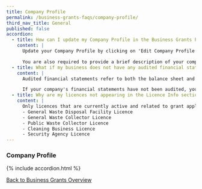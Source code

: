```yaml
---
title: Company Profile
permalink: /business-grants-faqs/company-profile/
third_nav_title: General
published: false
accordion:
  - title: How can I update my Company Profile in the Business Grants Portal?
    content: |
      Update your Company Profile by clicking on 'Edit Company Profile' on the dashboard. Click on 'Refresh ACRA Info' to auto-populate ACRA information. 

      You are also required to provide a brief description of your company and fill in your company's employment size and financial information, as well as any holding companies or subsidiaries' details.
  - title: What if my business does not have any audited financial statements?
    content: |
      Audited financial statements refer to both the balance sheet and the profit and loss statement.

      If your company's financial statements have not been audited, you can provide unaudited financial statements or management accounts.
  - title: Why are my licences not appearing in the Licence Info section of the Company Profile?
    content: |
      Only licences that are currently active and related to grant applications on the Business Grants Portal are displayed: 
      - General Waste Disposal Facility Licence 
      - General Waste Collector Licence 
      - Public Waste Collector Licence 
      - Cleaning Business Licence 
      - Security Agency Licence
---
```


### Company Profile

{% include accordion.html %}

[Back to Business Grants Overview](/business-grants-portal/)
